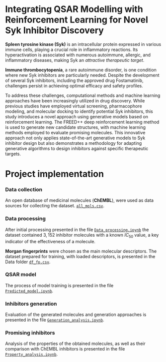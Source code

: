 # Integrating QSAR Modelling with Reinforcement Learning for Novel Syk Inhibitor Discovery

**Spleen tyrosine kinase (Syk)** is an intracellular protein expressed in various immune cells, playing a crucial role in inflammatory reactions. Its hyperactivation is associated with numerous autoimmune, allergic, and inflammatory diseases, making Syk an *attractive therapeutic target*.

**Immune thrombocytopenia**, a rare autoimmune disorder, is one condition where new Syk inhibitors are particularly needed. Despite the development of several Syk inhibitors, including the approved drug Fostamatinib, challenges persist in achieving optimal efficacy and safety profiles.

To address these challenges, computational methods and machine learning approaches have been increasingly utilized in drug discovery. While previous studies have employed virtual screening, pharmacophore modeling, and molecular docking to identify potential Syk inhibitors, this study introduces a novel approach using generative models based on reinforcement learning. The FREED++ deep reinforcement learning method is used to generate new candidate structures, with machine learning methods employed to evaluate promising molecules. This innovative approach not only applies state-of-the-art generative models to Syk inhibitor design but also demonstrates a methodology for adapting generative algorithms to design inhibitors against specific therapeutic targets.

# Project implementation

### Data collection
An open database of medicinal molecules (**ChEMBL**), were used as data sources for collecting the dataset. [`all_mols.csv`](all_mols.csv).

### Data processing
After initial processing presented in the file [`Data_processing.ipynb`](Data_processing.ipynb) the dataset contained $3{,}152$ inhibitor molecules with a known $IC_{50}$ value, a key indicator of the effectiveness of a molecule.

**Morgan fingerprints** were chosen as the main molecular descriptors. The dataset prepared for training, with loaded descriptors, is presented in the Data folder [`df_fp.csv`](df_fp.csv).

### QSAR model
The process of model training is presented in the file [`Predicted_model.ipynb`](Predicted_model.ipynb).

### Inhibitors generation
Evaluation of the generated molecules and generation approaches is presented in the file [`Generation_analysis.ipynb`](Generation_analysis.ipynb).

### Promising inhibitors
Analysis of the properties of the obtained molecules, as well as their comparison with ChEMBL inhibitors is presented in the file [`Property_analysis.ipynb`](Property_analysis.ipynb).


